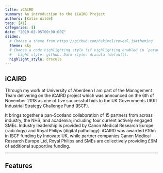 ```yaml
---
title: iCAIRD
summary: An introduction to the iCAIRD Project.
authors: [Katie Wilde]
tags: [AI]
categories: []
date: "2019-02-05T00:00:00Z"
slides:
  # Choose a theme from https://github.com/hakimel/reveal.js#theming
  theme: sky
  # Choose a code highlighting style (if highlighting enabled in `params.toml`)
  #   Light style: github. Dark style: dracula (default).
  highlight_style: dracula
---
```


## iCAIRD

Through my work at University of Aberdeen I am part of the Management Team delivering on the iCAIRD project which was announced on the 6th of November 2018 as one of five successful bids to the UK Governments UKRI Industrial Strategy Challenge Fund (ISCF).
 
It brings together a pan-Scotland collaboration of 15 partners from across industry, the NHS, and academia; including four current actively engaged SMEs. Industry leadership is provided by Canon Medical Research Europe (radiology) and Royal Philips (digital pathology). iCAIRD was awarded £10m in ISCF funding by Innovate UK, while partner companies Canon Medical Research Europe Ltd, Royal Philips and SMEs are collectively providing £6M of additional supportive funding.

---

## Features




